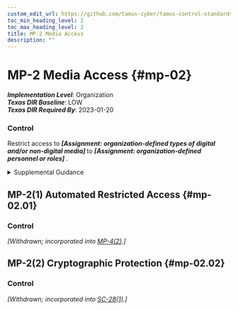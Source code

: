 ```yaml
---
custom_edit_url: https://github.com/tamus-cyber/tamus-control-standards/tree/main/content/tamus.edu/TAMUS_profile.xml
toc_min_heading_level: 2
toc_max_heading_level: 2
title: MP-2 Media Access
description: ""
---
```


# MP-2 Media Access {#mp-02}

_**Implementation Level**_: Organization\
_**Texas DIR Baseline**_: LOW\
_**Texas DIR Required By**_: 2023-01-20

### Control

Restrict access to <strong title="mp-2_prm_1"> <em>[Assignment: organization-defined types of digital and/or non-digital media]</em> </strong> to <strong title="mp-2_prm_2"> <em>[Assignment: organization-defined personnel or roles]</em> </strong>.


<details><summary>Supplemental Guidance</summary>System media includes digital and non-digital media. Digital media includes flash drives, diskettes, magnetic tapes, external or removable hard disk drives (e.g., solid state, magnetic), compact discs, and digital versatile discs. Non-digital media includes paper and microfilm. Denying access to patient medical records in a community hospital unless the individuals seeking access to such records are authorized healthcare providers is an example of restricting access to non-digital media. Limiting access to the design specifications stored on compact discs in the media library to individuals on the system development team is an example of restricting access to digital media.</details>


## MP-2(1) Automated Restricted Access {#mp-02.01}

### Control

<em>[Withdrawn; incorporated into [MP-4(2)](/catalog/mp/mp-04#mp-04.02).]</em>



## MP-2(2) Cryptographic Protection {#mp-02.02}

### Control

<em>[Withdrawn; incorporated into [SC-28(1)](/catalog/sc/sc-28#sc-28.01).]</em>

